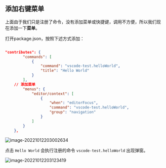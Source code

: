 ## 添加右键菜单

上面由于我们只是注册了命令，没有添加菜单或快捷键，调用不方便，所以我们现在添加一下**菜单**。

打开package.json，按照下述方式添加：

```json

"contributes": {
		"commands": [
			{
				"command": "vscode-test.helloWorld",
				"title": "Hello World"
			}
		],
    // 添加菜单
		"menus": {
			"editor/context": [
				{
					"when": "editorFocus",
					"command": "vscode-test.helloWorld",
					"group": "navigation"
				}
			]
		}
	},
```



![image-20221012203002634](https://qn.huat.xyz/mac/20221012203002.png)



点击 `Hello World` 会执行注册的命令 `vscode-test.helloWorld` 出现弹窗。

![image-20221012203123419](https://qn.huat.xyz/mac/20221012203123.png)



